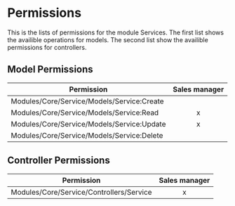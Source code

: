 # Permissions

This is the lists of permissions for the module Services.
The first list shows the availible operations for models.
The second list show the availible permissions for controllers.

## Model Permissions

| Permission                                 | Sales manager |
| ------------------------------------------ | :-----------: |
| Modules/Core/Service/Models/Service:Create |               |
| Modules/Core/Service/Models/Service:Read   |       x       |
| Modules/Core/Service/Models/Service:Update |       x       |
| Modules/Core/Service/Models/Service:Delete |               |

## Controller Permissions

| Permission                               | Sales manager |
| ---------------------------------------- | :-----------: |
| Modules/Core/Service/Controllers/Service |       x       |
